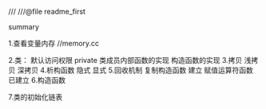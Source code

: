 ///
///@file  readme_first


summary

1.查看变量内存 //memory.cc

2.类： 默认访问权限 private
       类成员内部函数的实现
	   构造函数的实现
3.拷贝 浅拷贝
       深拷贝
4.析构函数  隐式
            显式
5.回收机制
        复制构造函数   建立
        赋值运算符函数 已建立
6.构造函数

7.类的初始化链表
